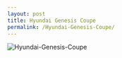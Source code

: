 ```yaml
---
layout: post
title: Hyundai Genesis Coupe
permalink: /Hyundai-Genesis-Coupe/
---
```


![Hyundai-Genesis-Coupe](/assets/hyundai-genesis.png/)
